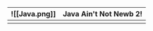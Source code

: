 
| ![[Java.png]] | Java Ain't Not Newb 2! |
| -------------------- | ---------------------- |
|                      |                        |
